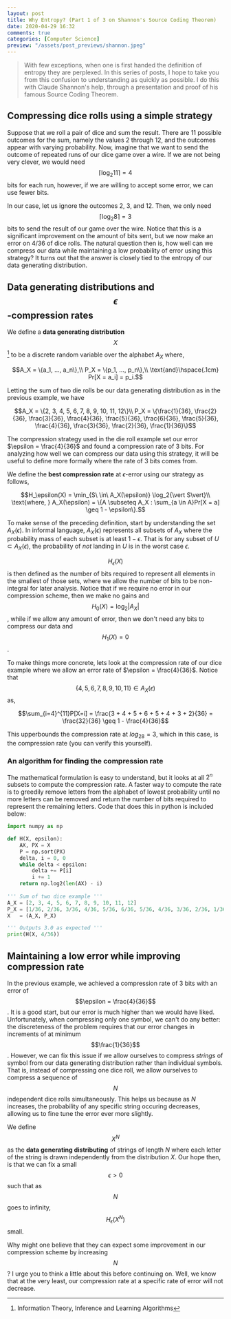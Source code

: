 ```yaml
---
layout: post
title: Why Entropy? (Part 1 of 3 on Shannon's Source Coding Theorem)
date: 2020-04-29 16:32
comments: true
categories: [Computer Science]
preview: "/assets/post_previews/shannon.jpeg"
---
```


> With few exceptions, when one is first handed the definition of
> entropy they are perplexed. In this series of posts, I hope to take
> you from this confusion to understanding as quickly as possible. I
> do this with Claude Shannon's help, through a presentation and proof
> of his famous Source Coding Theorem.

## Compressing dice rolls using a simple strategy

Suppose that we roll a pair of dice and sum the result. There are 11
possible outcomes for the sum, namely the values 2 through 12, and the
outcomes appear with varying probability.  Now, imagine that we want
to send the outcome of repeated runs of our dice game over a wire.  If
we are not being very clever, we would need $$\lceil\log_2{11}\rceil =
4$$ bits for each run, however, if we are willing to accept some
error, we can use fewer bits.

In our case, let us ignore the outcomes 2, 3, and 12. Then, we only
need $$\lceil\log_2{8}\rceil = 3$$ bits to send the result of our game
over the wire.  Notice that this is a significant improvement on the
amount of bits sent, but we now make an error on 4/36 of dice rolls.
The natural question then is, how well can we compress our data while
maintaining a low probability of error using this strategy?  It turns
out that the answer is closely tied to the entropy of our data
generating distribution.

## Data generating distributions and $$\epsilon$$-compression rates

We define a **data generating distribution** $$X$$ [^1] to be a discrete
random variable over the alphabet $A_X$ where,

$$A_X = \{a_1, ..., a_n\},\\
  P_X = \{p_1, ..., p_n\},\\
  \text{and}\hspace{.1cm} Pr[X = a_i] = p_i.$$

Letting the sum of two die rolls be our data generating distribution as
in the previous example, we have

$$A_X = \{2, 3, 4, 5, 6, 7, 8, 9, 10, 11, 12\}\\ P_X = \{\frac{1}{36},
  \frac{2}{36}, \frac{3}{36}, \frac{4}{36}, \frac{5}{36},
  \frac{6}{36}, \frac{5}{36}, \frac{4}{36}, \frac{3}{36},
  \frac{2}{36}, \frac{1}{36}\}$$

The compression strategy used in the die roll example set our error
$\epsilon = \frac{4}{36}$ and found a compression rate of 3 bits. For
analyzing how well we can compress our data using this strategy, it
will be useful to define more formally where the rate of 3 bits comes
from.

We define the **best compression rate** at $\epsilon$-error using our
strategy as follows,

$$H_\epsilon(X) = \min_{S\ \in\ A_X(\epsilon)} \log_2{\vert S\vert}\\
  \text{where, } A_X(\epsilon) = \{A \subseteq A_X : \sum_{a \in A}Pr[X
  = a] \geq 1 - \epsilon\}.$$

To make sense of the preceding definition, start by understanding the
set $A_X(\epsilon)$.  In informal language, $A_X(\epsilon)$ represents
all subsets of $A_X$ where the probability mass of each subset is at
least $1 - \epsilon$. That is for any subset of $U \subset
A_X(\epsilon)$, the probability of *not* landing in $U$ is in the
worst case $\epsilon$.

$$H_\epsilon(X)$$ is then defined as the number of bits required to
represent all elements in the smallest of those sets, where we allow
the number of bits to be non-integral for later analysis. Notice that
if we require no error in our compression scheme, then we make no
gains and $$H_0(X) = \log_2{\vert A_X \vert}$$, while if we allow any
amount of error, then we don't need any bits to compress our data and
$$H_1(X) = 0$$. 

To make things more concrete, lets look at the compression rate of our
dice example where we allow an error rate of $\epsilon = \frac{4}{36}$.
Notice that $$\{4, 5, 6, 7, 8, 9, 10, 11\} \in A_X(\epsilon)$$ as,

$$\sum_{i=4}^{11}P[X=i] = \frac{3 + 4 + 5 + 6 + 5 + 4 + 3 + 2}{36} =
\frac{32}{36} \geq 1 - \frac{4}{36}$$

This upperbounds the compression rate at $log_28 = 3$, which in this
case, is the compression rate (you can verify this yourself).

### An algorithm for finding the compression rate

The mathematical formulation is easy to understand, but it looks at
all $2^n$ subsets to compute the compression rate. A faster way to
compute the rate is to greedily remove letters from the alphabet of
lowest probability until no more letters can be removed and return
the number of bits required to represent the remaining letters. Code
that does this in python is included below:

```python
import numpy as np

def H(X, epsilon):
    AX, PX = X
    P = np.sort(PX)
    delta, i = 0, 0
    while delta < epsilon:   
        delta += P[i]
        i += 1
    return np.log2(len(AX) - i)
   
''' Sum of two dice example '''
A_X = [2, 3, 4, 5, 6, 7, 8, 9, 10, 11, 12]
P_X = [1/36, 2/36, 3/36, 4/36, 5/36, 6/36, 5/36, 4/36, 3/36, 2/36, 1/36]
X   = (A_X, P_X)

''' Outputs 3.0 as expected '''
print(H(X, 4/36)) 
```
## Maintaining a low error while improving compression rate

In the previous example, we achieved a compression rate of 3 bits with
an error of $$\epsilon = \frac{4}{36}$$. It is a good start, but our
error is much higher than we would have liked. Unfortunately, when
compressing only one symbol, we can't do any better: the discreteness
of the problem requires that our error changes in increments of at
minimum $$\frac{1}{36}$$. However, we can fix this issue if we allow
ourselves to compress *strings* of symbol from our data generating
distribution rather than individual symbols. That is, instead of
compressing one dice roll, we allow ourselves to compress a sequence
of $$N$$ independent dice rolls simultaneously. This helps us because
as $N$ increases, the probability of any specific string occuring
decreases, allowing us to fine tune the error ever more slightly.

We define $$X^N$$ as the **data generating distributing** of strings
of length $N$ where each letter of the string is drawn independently
from the distribution $X$. Our hope then, is that we can fix a small
$$\epsilon > 0$$ such that as $$N$$ goes to infinity, $$H_\epsilon(X^N)$$ small.

Why might one believe that they can expect some improvement in our
compression scheme by increasing $$N$$? I urge you to think a little
about this before continuing on. Well, we know that at the very least,
our compression rate at a specific rate of error will not decrease.



[^1]: Information Theory, Inference and Learning Algorithms
